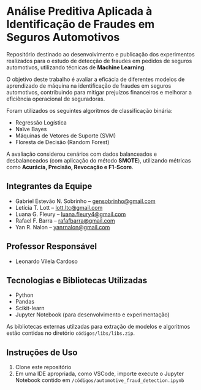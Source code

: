 # Análise Preditiva Aplicada à Identificação de Fraudes em Seguros Automotivos

Repositório destinado ao desenvolvimento e publicação dos experimentos realizados para o estudo de detecção de fraudes em pedidos de seguros automotivos, utilizando técnicas de **Machine Learning**.

O objetivo deste trabalho é avaliar a eficácia de diferentes modelos de aprendizado de máquina na identificação de fraudes em seguros automotivos, contribuindo para mitigar prejuízos financeiros e melhorar a eficiência operacional de seguradoras.

Foram utilizados os seguintes algoritmos de classificação binária:

* Regressão Logística
* Naïve Bayes
* Máquinas de Vetores de Suporte (SVM)
* Floresta de Decisão (Random Forest)

A avaliação considerou cenários com dados balanceados e desbalanceados (com aplicação do método **SMOTE**), utilizando métricas como **Acurácia, Precisão, Revocação e F1-Score**.

## Integrantes da Equipe

* Gabriel Estevão N. Sobrinho – [gensobrinho@gmail.com](mailto:gensobrinho@gmail.com)
* Letícia T. Lott – [lott.ltc@gmail.com](mailto:lott.ltc@gmail.com)
* Luana G. Fleury – [luana.fleury4@gmail.com](mailto:luana.fleury4@gmail.com)
* Rafael F. Barra – [rafafbarra@gmail.com](mailto:rafafbarra@gmail.com)
* Yan R. Nalon – [yanrnalon@gmail.com](mailto:yanrnalon@gmail.com)

## Professor Responsável

* Leonardo Vilela Cardoso 

## Tecnologias e Bibliotecas Utilizadas

* Python
* Pandas
* Scikit-learn
* Jupyter Notebook (para desenvolvimento e experimentação)

As bibliotecas externas utilzadas para extração de modelos e algoritmos estão contidas no diretório `códigos/libs/libs.zip`.

## Instruções de Uso

1. Clone este repositório
2. Em uma IDE apropriada, como VSCode, importe execute o Jupyter Notebook contido em `/códigos/automotive_fraud_detection.ipynb`
